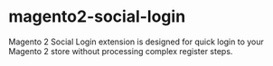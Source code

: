 # magento2-social-login
Magento 2 Social Login extension is designed for quick login to your Magento 2 store without processing complex register steps.
